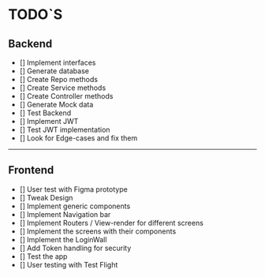 # TODO`S

## Backend

- [] Implement interfaces
- [] Generate database
- [] Create Repo methods
- [] Create Service methods
- [] Create Controller methods
- [] Generate Mock data
- [] Test Backend
- [] Implement JWT
- [] Test JWT implementation
- [] Look for Edge-cases and fix them

<hr />

## Frontend

- [] User test with Figma prototype
- [] Tweak Design
- [] Implement generic components
- [] Implement Navigation bar
- [] Implement Routers / View-render for different screens
- [] Implement the screens with their components
- [] Implement the LoginWall
- [] Add Token handling for security
- [] Test the app
- [] User testing with Test Flight
